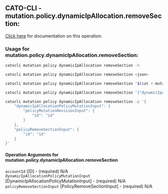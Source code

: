 
## CATO-CLI - mutation.policy.dynamicIpAllocation.removeSection:
[Click here](https://api.catonetworks.com/documentation/#mutation-mutation.policy.dynamicIpAllocation.removeSection) for documentation on this operation.

### Usage for mutation.policy.dynamicIpAllocation.removeSection:

```bash
catocli mutation policy dynamicIpAllocation removeSection -h

catocli mutation policy dynamicIpAllocation removeSection <json>

catocli mutation policy dynamicIpAllocation removeSection "$(cat < mutation.policy.dynamicIpAllocation.removeSection.json)"

catocli mutation policy dynamicIpAllocation removeSection '{"dynamicIpAllocationPolicyMutationInput":{"policyMutationRevisionInput":{"id":"id"}},"policyRemoveSectionInput":{"id":"id"}}'

catocli mutation policy dynamicIpAllocation removeSection -p '{
    "dynamicIpAllocationPolicyMutationInput": {
        "policyMutationRevisionInput": {
            "id": "id"
        }
    },
    "policyRemoveSectionInput": {
        "id": "id"
    }
}'
```

#### Operation Arguments for mutation.policy.dynamicIpAllocation.removeSection ####

`accountId` [ID] - (required) N/A    
`dynamicIpAllocationPolicyMutationInput` [DynamicIpAllocationPolicyMutationInput] - (required) N/A    
`policyRemoveSectionInput` [PolicyRemoveSectionInput] - (required) N/A    
